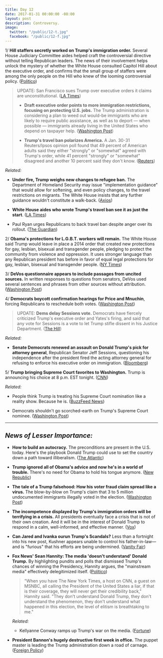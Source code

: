 ```yaml
---
title: Day 12
date: 2017-01-31 00:00:00 -08:00
layout: post
description: Controversy.
image:
  twitter: "/public/12-t.jpg"
  facebook: "/public/12-f.jpg"
---
```


1/ **Hill staffers secretly worked on Trump's immigration order.** Several House Judiciary Committee aides helped craft the controversial directive without telling Republican leaders. The news of their involvement helps unlock the mystery of whether the White House consulted Capitol Hill about the executive order, and confirms that the small group of staffers were among the only people on the Hill who knew of the looming controversial policy. ([Politico](http://www.politico.com/story/2017/01/trump-immigration-congress-order-234392))

> UPDATE: San Francisco sues Trump over executive orders it claims are unconstitutional. ([LA Times](http://www.latimes.com/local/lanow/la-me-san-francisco-trump-20170131-story.html))
>
>  * **Draft executive order points to more immigration restrictions, focusing on protecting U.S. jobs.** The Trump administration is considering a plan to weed out would-be immigrants who are likely to require public assistance, as well as to deport — when possible — immigrants already living in the United States who depend on taxpayer help. ([Washington Post](https://www.washingtonpost.com/world/national-security/trump-administration-circulates-more-draft-immigration-restrictions-focusing-on-protecting-us-jobs/2017/01/31/38529236-e741-11e6-80c2-30e57e57e05d_story.html))
>
>  * **Trump's travel ban polarizes America.**  A Jan. 30-31 Reuters/Ipsos opinion poll found that 49 percent of American adults said they either "strongly" or "somewhat" agreed with Trump's order, while 41 percent "strongly" or "somewhat" disagreed and another 10 percent said they don't know. ([Reuters](http://www.reuters.com/article/us-usa-trump-immigration-poll-exclusive-idUSKBN15F2MG))

_Related:_

* **Under fire, Trump weighs new changes to refugee ban.** The Department of Homeland Security may issue "implementation guidance" that would allow for softening, and even policy changes, to the travel restrictions on migrants. The White House insists that any further guidance wouldn't constitute a walk-back. ([Axios](https://www.axios.com/under-fire-trump-weighs-new-changes-to-refugee-ban-2227749820.html))

* **White House aides who wrote Trump's travel ban see it as just the start**. ([LA Times](http://www.latimes.com/politics/la-na-pol-trump-immigration-20170130-story.html))

* Paul Ryan urges Republicans to back travel ban despite anger over its rollout. ([The Guardian](https://www.theguardian.com/us-news/2017/jan/31/paul-ryan-travel-ban-republicans-congress-reaction-trump))

2/ **Obama's protections for L.G.B.T. workers will remain.** The White House said Trump would leave in place a 2014 order that created new protections for gay, lesbian, bisexual and transgender people, pledging to protect the community from violence and oppression. It uses stronger language than any Republican president has before in favor of equal legal protections for gay, lesbian, bisexual and transgender people. ([NY Times](https://www.nytimes.com/2017/01/30/us/politics/obama-trump-protections-lgbt-workers.html))

3/ **DeVos questionnaire appears to include passages from uncited sources.** In written responses to questions from senators, DeVos used several sentences and phrases from other sources without attribution. ([Washington Post](https://www.washingtonpost.com/powerpost/devos-questionnaire-appears-to-include-passages-from-uncited-sources/2017/01/31/50577dec-e7be-11e6-b82f-687d6e6a3e7c_story.html))

4/ **Democrats boycott confirmation hearings for Price and Mnuchin**, forcing Republicans to reschedule both votes. ([Washington Post](https://www.washingtonpost.com/powerpost/senate-democrats-face-a-key-test-tuesday-amid-promises-to-stand-up-to-trump/2017/01/31/1685487a-e7bd-11e6-b82f-687d6e6a3e7c_story.html))

> UPDATE: **Dems delay Sessions vote.** Democrats have fiercely criticized Trump's executive order and Yates's firing, and said that any vote for Sessions is a vote to let Trump stifle dissent in his Justice Department. ([The Hill](http://thehill.com/homenews/senate/317135-dems-delay-sessions-vote))

_Related:_

  * **Senate Democrats renewed an assault on Donald Trump's pick for attorney general**, Republican Senator Jeff Sessions, questioning his independence after the president fired the acting attorney general for refusing to enforce his executive order on immigration. ([Bloomberg](https://www.bloomberg.com/politics/articles/2017-01-31/democrats-gird-for-battle-over-sessions-after-trump-fires-yates))

5/ **Trump bringing Supreme Court favorites to Washington.** Trump is announcing his choice at 8 p.m. EST tonight. ([CNN](http://www.cnn.com/2017/01/31/politics/gorsuch-supreme-court-hardiman/index.html))

_Related:_

  * People think Trump is treating his Supreme Court nomination like a reality show. Because he is. ([BuzzFeed News](https://www.buzzfeed.com/stephaniemcneal/the-final-robe-ceremony))

  * Democrats shouldn't go scorched-earth on Trump's Supreme Court nominee. ([Washington Post](https://www.washingtonpost.com/opinions/democrats-shouldnt-go-scorched-earth-on-trumps-supreme-court-nominee/2017/01/30/5c284e2c-e71d-11e6-bf6f-301b6b443624_story.html))

---

## _News of Lesser Importance:_

* **How to build an autocracy.** The preconditions are present in the U.S. today. Here's the playbook Donald Trump could use to set the country down a path toward illiberalism. ([The Atlantic](https://www.theatlantic.com/magazine/archive/2017/03/how-to-build-an-autocracy/513872/))

* **Trump ignored all of Obama's advice and now he's in a world of trouble.** There's no need for Obama to hold his tongue anymore. ([New Republic](https://newrepublic.com/article/140286/trump-ignored-obamas-adviceand-now-hes-world-trouble))

* **The tale of a Trump falsehood: How his voter fraud claim spread like a virus.** The blow-by-blow on Trump's claim that 3 to 5 million undocumented immigrants illegally voted in the election. ([Washington Post](https://www.washingtonpost.com/politics/the-tale-of-a-trump-falsehood-how-his-voter-fraud-claim-spread-like-a-virus/2017/01/30/47081e32-e4ed-11e6-ba11-63c4b4fb5a63_story.html))

* **The incompetence displayed by Trump's immigration orders will be terrifying in a crisis.** All presidents eventually face a crisis that is not of their own creation. And it will be in the interest of Donald Trump to respond in a calm, well-informed, and effective manner. ([Vox](http://www.vox.com/policy-and-politics/2017/1/31/14434720/trump-incompetence-malevolence))

* **Can Jared and Ivanka ourun Trump's Scandals?** Less than a fortnight into his new post, Kushner appears unable to control his father-in-law—and is "furious" that his efforts are being undermined. ([Vanity Fair](http://www.vanityfair.com/news/2017/01/jared-kushner-ivanka-donald-trump-scandals))

* **Fox News' Sean Hannity: The media 'doesn't understand' Donald Trump.** By highlighting pundits and polls that dismissed Trump's chances of winning the Presidency, Hannity argues, the "mainstream media" effectively delegitimized itself. ([Politico](http://www.politico.com/blogs/on-media/2017/01/fox-news-sean-hannity-the-media-doesnt-understand-donald-trump-and-never-will-234383))

  > "When you have The New York Times, a host on CNN, a guest on MSNBC, all calling the President of the United States a liar, if that is their coverage, they will never get their credibility back," Hannity said. "They don't understand Donald Trump, they don't understand the phenomenon, they don't understand what happened in this election, the level of elitism is breathtaking to me."

  _Related:_

  * Kellyanne Conway ramps up Trump's war on the media. ([Fortune](http://fortune.com/2017/01/31/donald-trump-kellyanne-conway-media/))

* **President Bannon's hugely destructive first week in office.** The puppet master is leading the Trump administration down a road of carnage. ([Foreign Policy](http://foreignpolicy.com/2017/01/30/president-stephen-bannons-amazing-first-week-in-office-trump-eo-nsc-immigration/))
